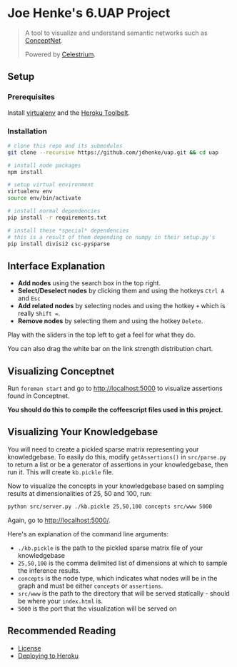 Joe Henke's 6.UAP Project
=========================

> A tool to visualize and understand semantic networks such as [ConceptNet](http://conceptnet5.media.mit.edu/).
>
> Powered by [Celestrium](https://github.com/jdhenke/celestrium).

## Setup

### Prerequisites

Install [virtualenv](https://pypi.python.org/pypi/virtualenv) and the [Heroku Toolbelt](https://toolbelt.heroku.com/).

### Installation

```bash
# clone this repo and its submodules
git clone --recursive https://github.com/jdhenke/uap.git && cd uap

# install node packages
npm install

# setup virtual environment
virtualenv env
source env/bin/activate

# install normal dependencies
pip install -r requirements.txt

# install these *special* dependencies
# this is a result of them depending on numpy in their setup.py's
pip install divisi2 csc-pysparse
```

## Interface Explanation

* **Add nodes** using the search box in the top right.
* **Select/Deselect nodes** by clicking them and using the hotkeys `Ctrl A` and `Esc`
* **Add related nodes** by selecting nodes and using the hotkey `+` which is really `Shift =`.
* **Remove nodes** by selecting them and using the hotkey `Delete`.

Play with the sliders in the top left to get a feel for what they do.

You can also drag the white bar on the link strength distribution chart.

## Visualizing Conceptnet

Run `foreman start` and go to [http://localhost:5000](http://localhost:5000) to visualize assertions found in Conceptnet.

**You should do this to compile the coffeescript files used in this project.**

## Visualizing Your Knowledgebase

You will need to create a pickled sparse matrix representing your knowledgebase. 
To easily do this, modify `getAssertions()` in `src/parse.py` to return a list or be a generator of assertions in your knowledgebase, then run it.
This will create `kb.pickle` file.

Now to visualize the concepts in your knowledgebase based on sampling results at dimensionalities of 25, 50 and 100, run:

```bash
python src/server.py ./kb.pickle 25,50,100 concepts src/www 5000
```

Again, go to [http://localhost:5000/](http://localhost:5000/).

Here's an explanation of the command line arguments:

* `./kb.pickle` is the path to the pickled sparse matrix file of your knowledgebase
* `25,50,100` is the comma delimited list of dimensions at which to sample the inference results.
* `concepts` is the node type, which indicates what nodes will be in the graph and must be either `concepts` or `assertions`.
* `src/www` is the path to the directory that will be served statically - should be where your `index.html` is.
* `5000` is the port that the visualization will be served on

## Recommended Reading

 - [License](./LICENSE)
 - [Deploying to Heroku](./HEROKU.md)
